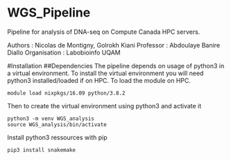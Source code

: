 # WGS_Pipeline
Pipeline for analysis of DNA-seq on Compute Canada HPC servers.

Authors : Nicolas de Montigny, Golrokh Kiani
Professor : Abdoulaye Banire Diallo
Organisation : Labobioinfo UQAM

#Installation
##Dependencies
The pipeline depends on usage of python3 in a virtual environment.
To install the virtual environment you will need python3 installed/loaded if on HPC.
To load the module on HPC.
```
module load nixpkgs/16.09 python/3.8.2
```
Then to create the virtual environment using python3 and activate it
```
python3 -m venv WGS_analysis
source WGS_analysis/bin/activate
```
Install python3 ressources with pip
```
pip3 install snakemake
```

